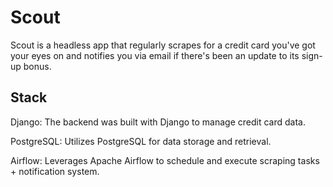 # Scout
Scout is a headless app that regularly scrapes for a credit card you've got your eyes on and notifies you via email if there's been an update to its sign-up bonus.

## Stack
Django: The backend was built with Django to manage credit card data.

PostgreSQL: Utilizes PostgreSQL for data storage and retrieval.

Airflow: Leverages Apache Airflow to schedule and execute scraping tasks + notification system.
